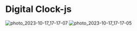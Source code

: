 # Digital Clock-js

![photo_2023-10-17_17-17-07](https://github.com/Kowsar14238/digital-clock-using-js/assets/88027531/19ce52e4-1bfc-453b-bf94-29d7e0c78686)
![photo_2023-10-17_17-17-05](https://github.com/Kowsar14238/digital-clock-using-js/assets/88027531/9fe408b9-6728-4624-b91f-8d3775025b60)

